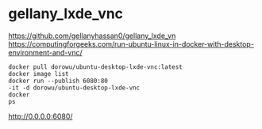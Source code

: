 # gellany_lxde_vnc
https://github.com/gellanyhassan0/gellany_lxde_vn
https://computingforgeeks.com/run-ubuntu-linux-in-docker-with-desktop-environment-and-vnc/


<code>docker pull dorowu/ubuntu-desktop-lxde-vnc:latest</code><br>
<code>docker image list</code><br>
<code>docker run --publish 6080:80 -it -d dorowu/ubuntu-desktop-lxde-vnc</code><br>
<code>docker ps</code><br>

http://0.0.0.0:6080/
